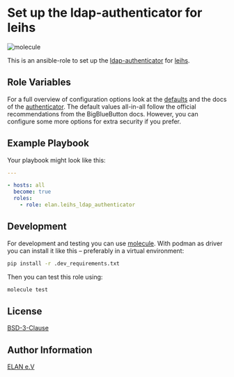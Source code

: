 # Set up the ldap-authenticator for leihs

![molecule](https://github.com/elan-ev/leihs_ldap_authenticator/actions/workflows/molecule.yml/badge.svg)

This is an ansible-role to set up the [ldap-authenticator](https://github.com/elan-ev/leihs-ldap-authenticator)
for [leihs](https://github.com/leihs/leihs).

## Role Variables

For a full overview of configuration options look at the [defaults](defaults/main.yml)
and the docs of the [authenticator](https://github.com/elan-ev/leihs-ldap-authenticator#production-deployment).
The default values all-in-all follow the official recommendations from the BigBlueButton docs.
However, you can configure some more options for extra security if you prefer.

## Example Playbook

Your playbook might look like this:

```yaml
---

- hosts: all
  become: true
  roles:
    - role: elan.leihs_ldap_authenticator
```

## Development

For development and testing you can use [molecule](https://molecule.readthedocs.io/en/latest/).
With podman as driver you can install it like this – preferably in a virtual environment:

```bash
pip install -r .dev_requirements.txt
```

Then you can test this role using:

```bash
molecule test
```

## License

[BSD-3-Clause](LICENSE)

## Author Information

[ELAN e.V](https://elan-ev.de/)
